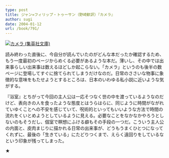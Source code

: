 ```yaml
---
type: post
title: ジャン=フィリップ・トゥーサン（野崎歓訳）『カメラ』
author: sugi
date: 2004-01-12
url: /book/791/
---
```

<a href="http://www.amazon.co.jp/exec/obidos/ASIN/408760294X/chezsugi-22/ref=nosim/" name="amazletlink" target="_blank"><img src="http://ecx.images-amazon.com/images/I/21F4AKWRX5L.jpg" alt="カメラ (集英社文庫)" class="alignleft" /></a>

読み終わった直後に、今自分が読んでいたのがどんな本だったか確認するため、もう一度最初のページからめくる必要があるような本だ。薄いし、その中では出来事らしい出来事は数えるほどしか起こらない。「カメラ」というのも後半の数ページに登場してすぐに捨てられてしまうだけなのだ。日常のささいな物事に象徴的な意味をもたせようとするところは、日本のいわゆる私小説に近いような気がする。

『浴室』とちがって今回の主人公は一応そつなく世の中を渡っているようなのだけど、表向きの人を食ったような態度とはうらはらに、同じように時間がながれていゆくことへの不安を感じていて、呪術的といってもいいような方法で時間の流れをくいとめようとしているように見える。必要なことをなかなかやろうとしないのもそうだし、個室で瞑想にふける癖もその手段の一つだ。こういう主人公の内面と、皮肉まじりに描かれる日常の出来事が、どうもうまくひとつになってくれずに、最後の「生きている」にたどりつくまで、えらく遠回りをしているなという印象が残ってしまった。

★

